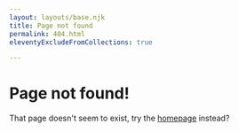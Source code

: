 ```yaml
---
layout: layouts/base.njk
title: Page not found
permalink: 404.html
eleventyExcludeFromCollections: true

---
```


<h1>Page not found!</h1>

That page doesn't seem to exist, try the [homepage](/) instead?
